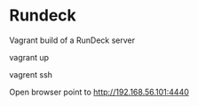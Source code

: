 # Rundeck
Vagrant build of a RunDeck server 

vagrant up 

vagrent ssh 

Open browser point to http://192.168.56.101:4440 
